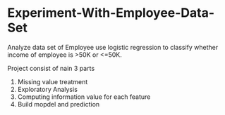 # Experiment-With-Employee-Data-Set
Analyze data set of Employee use logistic regression to classify whether income of employee is  >50K or  &lt;=50K.

Project consist of nain 3 parts

1. Missing value treatment
2. Exploratory Analysis
3. Computing information value for each feature
4. Build mopdel and prediction

